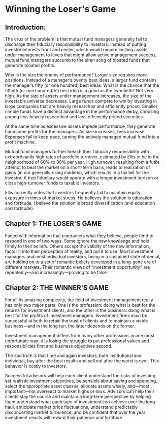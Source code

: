 # Winning the Loser's Game

## Introduction:
The crux of the problem is that mutual fund managers generally fail to discharge their fiduciary responsibility to investors. Instead of putting investor interests front and center, which would require limiting assets under management to levels that might allow active management success, mutual fund managers succumb to the siren song of bloated funds that generate bloated profits.

Why is the size the enemy of performance? Larger size requires more positions. Instead of a manager’s twenty best ideas, a larger fund contains the manager’s fifty (or one hundred) best ideas. What is the chance that the fiftieth (or one hundredth!) best idea is a good as the twentieth? Not very high. As the size of assets under management increases, the size of the investable universe decreases. Large funds compete to win by investing in large companies that are heavily researched and efficiently priced. Smaller nimble funds have a distinct advantage in the performance derby, choosing among less heavily researched and less efficiently priced securities.

At the same time as excessive assets impede performance, they generate handsome profits for the managers. As size increases, fees increase. Expenses fail to keep pace, turning the actively managed mutual fund into a profit machine. 

Mutual fund managers further breach their fiduciary responsibility with extraordinarily high rates of portfolio turnover, estimated by Ellis to be in the neighborhood of 60% to 80% per year. High turnover, resulting from a futile attempt to beat the market on a short-term basis, leads to realization of gains (in our generally rising markets), which results in a tax bill for the investor. A true fiduciary would operate with a longer investment horizon or close high-turnover funds to taxable investors.

Ellis correctly notes that investors frequently fail to maintain equity exposure in times of market stress. He believes the solution is education and fortitude. I believe the solution is broad diversification (and education and fortitude).

## Chapter 1: THE LOSER'S GAME

Faced with information that contradicts what they believe, people tend to respond in one of two ways. Some ignore the new knowledge and hold firmly to their beliefs. Others accept the validity of the new information, factor it into their perception of reality, and put it to use. Most investment managers and most individual investors, being in a sustained state of denial, are holding on to a set of romantic beliefs developed in a long-gone era of different markets. Their romantic views of “investment opportunity” are repeatedly—and increasingly—proving to be false.

## Chapter 2: THE WINNER'S GAME

For all its amazing complexity, the field of investment management really has only two major parts. One is the profession: doing what is best for the returns for investment clients, and the other is the business: doing what is best for the profits of investment managers. Investment firms must be successful at both to retain the trust of clients and to maintain a viable business—and in the long run, the latter depends on the former. 

Investment management differs from many other professions in one most unfortunate way: it is losing the struggle to put professional values and responsibilities first and business objectives second. 

The sad truth is that time and again investors, both institutional and individual, buy after the best results and sell out after the worst is over. This behavior is costly to investors.

Successful advisors will help each client understand the risks of investing, set realistic investment objectives, be sensible about saving and spending, select the appropriate asset classes, allocate assets wisely, and—most important—not overreact to market highs or lows. Advisors can help their clients stay the course and maintain a long-term perspective by helping them understand what each type of investment can achieve over the long haul, anticipate market price fluctuations, understand predictably disconcerting market turbulence, and be confident that over the year investment results will reward their patience and fortitude.
